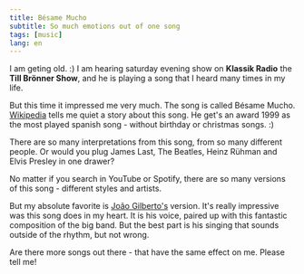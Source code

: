 ```yaml
---
title: Bésame Mucho
subtitle: So much emotions out of one song
tags: [music]
lang: en
---
```


I am geting old. :) I am hearing saturday evening show on **Klassik Radio** the **Till Brönner Show**, and he is playing a song that I heard many times in my life.

But this time it impressed me very much. The song is called Bésame Mucho. [Wikipedia][1] tells me quiet a story about this song. He get's an award 1999 as the most played spanish song - without birthday or christmas songs. :)

There are so many interpretations from this song, from so many different people. Or would you plug James Last, The Beatles, Heinz Rühman and Elvis Presley in one drawer? 

No matter if you search in YouTube or Spotify, there are so many versions of this song - different styles and artists.

But my absolute favorite is [João Gilberto's][2] version. It's really impressive was this song does in my heart. It is his voice, paired up with this fantastic composition of the big band. But the best part is his singing that sounds outside of the rhythm, but not wrong.

Are there more songs out there - that have the same effect on me. Please tell me!

[1]: https://en.wikipedia.org/wiki/B%C3%A9same_Mucho
[2]: https://www.youtube.com/watch?v=a2lsuLtCql0
